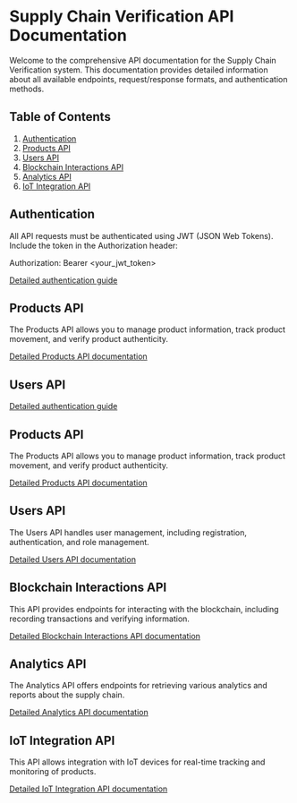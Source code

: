 # Supply Chain Verification API Documentation

Welcome to the comprehensive API documentation for the Supply Chain Verification system. This documentation provides detailed information about all available endpoints, request/response formats, and authentication methods.

## Table of Contents

1. [Authentication](#authentication)
2. [Products API](#products-api)
3. [Users API](#users-api)
4. [Blockchain Interactions API](#blockchain-interactions-api)
5. [Analytics API](#analytics-api)
6. [IoT Integration API](#iot-integration-api)

## Authentication

All API requests must be authenticated using JWT (JSON Web Tokens). Include the token in the Authorization header:


Authorization: Bearer <your_jwt_token>


[Detailed authentication guide](authentication.md)

## Products API

The Products API allows you to manage product information, track product movement, and verify product authenticity.

[Detailed Products API documentation](products-api.md)

## Users API

[Detailed authentication guide](authentication.md)

## Products API

The Products API allows you to manage product information, track product movement, and verify product authenticity.

[Detailed Products API documentation](products-api.md)

## Users API

The Users API handles user management, including registration, authentication, and role management.

[Detailed Users API documentation](users-api.md)

## Blockchain Interactions API

This API provides endpoints for interacting with the blockchain, including recording transactions and verifying information.

[Detailed Blockchain Interactions API documentation](blockchain-api.md)

## Analytics API

The Analytics API offers endpoints for retrieving various analytics and reports about the supply chain.

[Detailed Analytics API documentation](analytics-api.md)

## IoT Integration API

This API allows integration with IoT devices for real-time tracking and monitoring of products.

[Detailed IoT Integration API documentation](iot-api.md)
